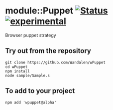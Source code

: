 
# module::Puppet [![Status](https://github.com/Wandalen/wPuppet/workflows/publish/badge.svg)](https://github.com/Wandalen/wPuppet/actions?query=workflow%3Apublish) [![experimental](https://img.shields.io/badge/stability-experimental-orange.svg)](https://github.com/emersion/stability-badges#experimental)

Browser puppet strategy

## Try out from the repository
```
git clone https://github.com/Wandalen/wPuppet
cd wPuppet
npm install
node sample/Sample.s
```

## To add to your project
```
npm add 'wpuppet@alpha'
```

